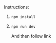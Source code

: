 Instructions:
1. ```bash
   npm install
   ```
2. ```bash
   npm run dev
   ```
   And then follow link
